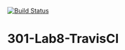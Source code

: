 [![Build Status](https://travis-ci.com/jnirwin91/Lab8.svg?branch=main)](https://travis-ci.com/jnirwin91/Lab8)

# 301-Lab8-TravisCI

